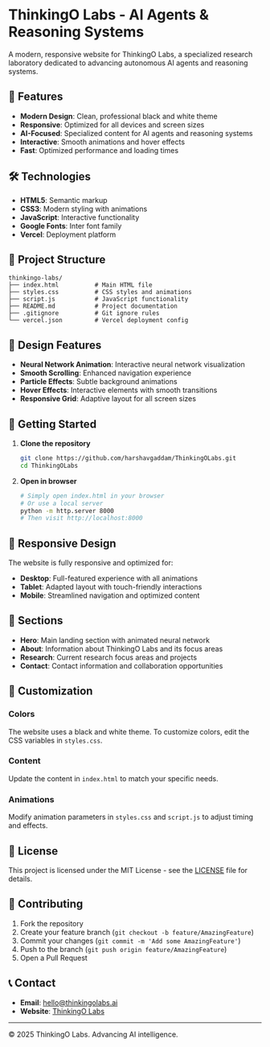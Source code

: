 # ThinkingO Labs - AI Agents & Reasoning Systems

A modern, responsive website for ThinkingO Labs, a specialized research laboratory dedicated to advancing autonomous AI agents and reasoning systems.

## 🚀 Features

- **Modern Design**: Clean, professional black and white theme
- **Responsive**: Optimized for all devices and screen sizes
- **AI-Focused**: Specialized content for AI agents and reasoning systems
- **Interactive**: Smooth animations and hover effects
- **Fast**: Optimized performance and loading times

## 🛠️ Technologies

- **HTML5**: Semantic markup
- **CSS3**: Modern styling with animations
- **JavaScript**: Interactive functionality
- **Google Fonts**: Inter font family
- **Vercel**: Deployment platform

## 📁 Project Structure

```
thinkingo-labs/
├── index.html          # Main HTML file
├── styles.css          # CSS styles and animations
├── script.js           # JavaScript functionality
├── README.md           # Project documentation
├── .gitignore          # Git ignore rules
└── vercel.json         # Vercel deployment config
```

## 🎨 Design Features

- **Neural Network Animation**: Interactive neural network visualization
- **Smooth Scrolling**: Enhanced navigation experience
- **Particle Effects**: Subtle background animations
- **Hover Effects**: Interactive elements with smooth transitions
- **Responsive Grid**: Adaptive layout for all screen sizes

## 🚀 Getting Started

1. **Clone the repository**
   ```bash
   git clone https://github.com/harshavgaddam/ThinkingOLabs.git
   cd ThinkingOLabs
   ```

2. **Open in browser**
   ```bash
   # Simply open index.html in your browser
   # Or use a local server
   python -m http.server 8000
   # Then visit http://localhost:8000
   ```

## 📱 Responsive Design

The website is fully responsive and optimized for:
- **Desktop**: Full-featured experience with all animations
- **Tablet**: Adapted layout with touch-friendly interactions
- **Mobile**: Streamlined navigation and optimized content

## 🎯 Sections

- **Hero**: Main landing section with animated neural network
- **About**: Information about ThinkingO Labs and its focus areas
- **Research**: Current research focus areas and projects
- **Contact**: Contact information and collaboration opportunities

## 🔧 Customization

### Colors
The website uses a black and white theme. To customize colors, edit the CSS variables in `styles.css`.

### Content
Update the content in `index.html` to match your specific needs.

### Animations
Modify animation parameters in `styles.css` and `script.js` to adjust timing and effects.

## 📄 License

This project is licensed under the MIT License - see the [LICENSE](LICENSE) file for details.

## 🤝 Contributing

1. Fork the repository
2. Create your feature branch (`git checkout -b feature/AmazingFeature`)
3. Commit your changes (`git commit -m 'Add some AmazingFeature'`)
4. Push to the branch (`git push origin feature/AmazingFeature`)
5. Open a Pull Request

## 📞 Contact

- **Email**: hello@thinkingolabs.ai
- **Website**: [ThinkingO Labs](https://thinkingolabs.ai)

---

© 2025 ThinkingO Labs. Advancing AI intelligence.